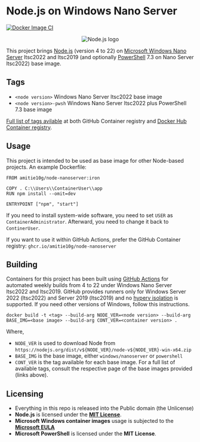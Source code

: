 # Node.js on Windows Nano Server
[![Docker Image CI](https://github.com/amitie10g/node-nanoserver-docker/actions/workflows/docker-image.yml/badge.svg)](https://github.com/amitie10g/node-nanoserver-docker/actions/workflows/docker-image.yml)

<p align=center><img src="https://github.com/Amitie10g/node-nanoserver-docker/assets/2096562/d2ac73e9-d71d-47a7-988a-d73358c411cc" alt="Node.js logo" style="text-align:center;margin:auto"></p>

This project brings [Node.js](https://nodejs.org/) (version 4 to 22) on [Microsoft Windows Nano Server](https://hub.docker.com/_/microsoft-windows-nanoserver) ltsc2022 and ltsc2019 (and optionally [PowerShell](https://hub.docker.com/_/microsoft-powershell) 7.3 on Nano Server ltsc2022) base image.

## Tags

* ``<node version>`` Windows Nano Server ltsc2022 base image
* ``<node version>-pwsh`` Windows Nano Server ltsc2022 plus PowerShell 7.3 base image

[Full list of tags avilable](https://github.com/amitie10g/node-nanoserver-docker/pkgs/container/node-nanoserver) at both GitHub Container registry and [Docker Hub Container registry](https://hub.docker.com/r/amitie10g/node-nanoserver).

## Usage

This project is intended to be used as base image for other Node-based projects. An example Dockerfile:

    FROM amitie10g/node-nanoserver:iron
    
    COPY . C:\\Users\\ContainerUser\\app
    RUN npm install --omit=dev
    
    ENTRYPOINT ["npm", "start"]

If you need to install system-wide software, you need to set `USER` as `ContainerAdministrator`. Afterward, you need to change it back to `ContinerUser`.

If you want to use it within GitHub Actions, prefer the GitHub Container registry: `ghcr.io/amitie10g/node-nanoserver`

## Building
Containers for this project has been built using [GitHub Actions](https://github.com/features/actions) for automated weekly builds from 4 to 22 under Windows Nano Server ltsc2022 and ltsc2019. GitHub provides runners only for Windows Server 2022 (ltsc2022) and Server 2019 (ltsc2019) and no [hyperv isolation](https://docs.docker.com/engine/reference/commandline/build/#isolation) is supported. If you need other versions of Windows, follow this instructions.

    docker build -t <tag> --build-arg NODE_VER=<node version> --build-arg BASE_IMG=<base image> --build-arg CONT_VER=<container version> .
Where,

* ``NODE_VER`` is used to download Node from ``https://nodejs.org/dist/v${NODE_VER}/node-v${NODE_VER}-win-x64.zip``
* ``BASE_IMG`` is the base image, either ``windows/nanoserver`` or ``powershell``
* ``CONT_VER`` is the tag available for each base image. For a full list of available tags, consult the respective page of the base images provided (links above).

## Licensing

* Everything in this repo is released into the Public domain (the Unlicense)
* **Node.js** is licensed under the **[MIT License](https://opensource.org/license/mit/)**.
* **Microsoft Windows container images** usage is subjected to the **[Microsoft EULA](https://learn.microsoft.com/en-us/virtualization/windowscontainers/images-eula)**
* **Microsoft PowerShell** is licensed under the **MIT License**.
